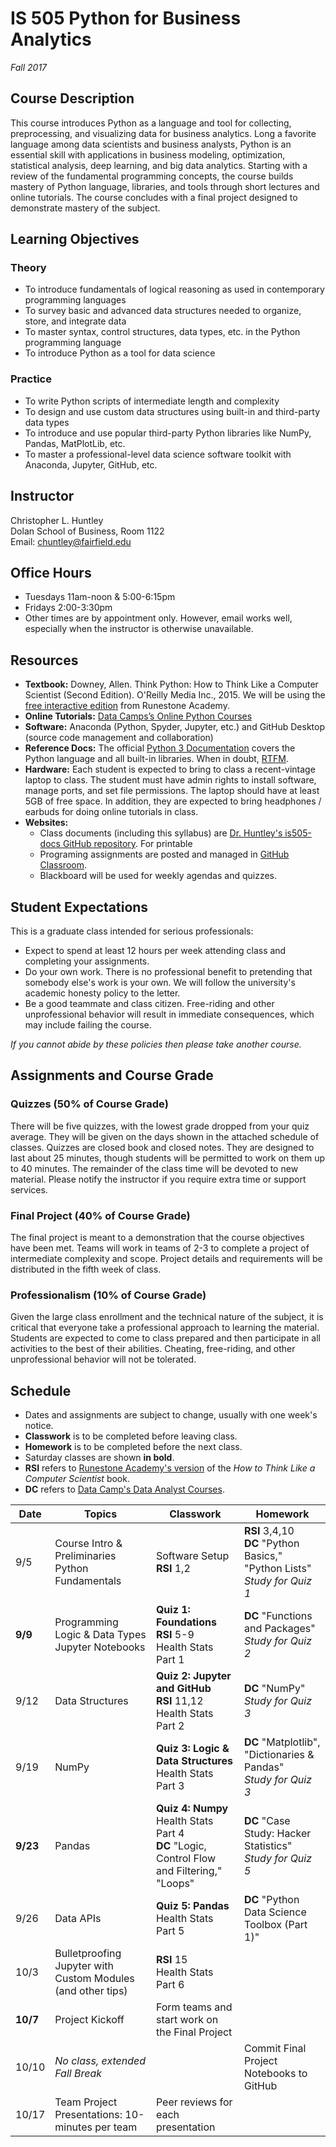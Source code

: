 # IS 505 Python for Business Analytics
*Fall 2017*
## Course Description
This course introduces Python as a language and tool for collecting, preprocessing, and visualizing data for business analytics. Long a favorite language among data scientists and business analysts, Python is an essential skill with applications in business modeling, optimization,  statistical analysis, deep learning, and big data analytics. Starting with a review of the fundamental programming concepts, the course builds mastery of Python language, libraries, and tools through short lectures and online tutorials. The course concludes with a final project designed to demonstrate mastery of the subject.   

## Learning Objectives

### Theory
* To introduce fundamentals of logical reasoning as used in contemporary programming languages
* To survey basic and advanced data structures needed to organize, store, and integrate data
* To master syntax, control structures, data types, etc. in the Python programming language
* To introduce Python as a tool for data science

### Practice
* To write Python scripts of intermediate length and complexity
* To design and use custom data structures using built-in and third-party data types
* To introduce and use popular third-party Python libraries like NumPy, Pandas, MatPlotLib, etc.
* To master a professional-level data science software toolkit with Anaconda, Jupyter, GitHub, etc.

## Instructor
Christopher L. Huntley  
Dolan School of Business, Room 1122  
Email: chuntley@fairfield.edu  

## Office Hours
  * Tuesdays 11am-noon & 5:00-6:15pm
  * Fridays 2:00-3:30pm  
  * Other times are by appointment only. However, email works well, especially when the instructor is otherwise unavailable.

## Resources
* **Textbook:** Downey, Allen. Think Python: How to Think Like a Computer Scientist (Second Edition). O'Reilly Media Inc., 2015. We will be using the [free interactive edition](https://runestone.academy/runestone/static/thinkcspy/index.html) from Runestone Academy.
* **Online Tutorials:** [Data Camps’s Online Python Courses](https://www.datacamp.com)
* **Software:** Anaconda (Python, Spyder, Jupyter, etc.) and GitHub Desktop (source code management and collaboration)
* **Reference Docs:** The official [Python 3 Documentation](https://docs.python.org/3/index.html) covers the Python language and all built-in libraries. When in doubt, [RTFM](https://en.wikipedia.org/wiki/RTFM).
* **Hardware:** Each student is expected to bring to class a recent-vintage laptop to class. The student must have admin rights to install software, manage ports, and set file permissions. The laptop should have at least 5GB of free space. In addition, they are expected to bring headphones / earbuds for doing online tutorials in class.
* **Websites:**  
    * Class documents (including this syllabus) are [Dr. Huntley's is505-docs GitHub repository](https://github.com/christopherhuntley/is505-docs). For printable
    * Programing assignments are posted and managed in [GitHub Classroom](https://classroom.github.com/classrooms/29896723-is-505-fall-2017).
    * Blackboard will be used for weekly agendas and quizzes.

## Student Expectations
This is a graduate class intended for serious professionals:
* Expect to spend at least 12 hours per week attending class and completing your assignments.
* Do your own work. There is no professional benefit to pretending that somebody else's work is your own. We will follow the university's academic honesty policy to the letter.
* Be a good teammate and class citizen. Free-riding and other unprofessional behavior will result in immediate consequences, which may include failing the course.

*If you cannot abide by these policies then please take another course.*

## Assignments and Course Grade
### Quizzes (50% of Course Grade)
There will be five quizzes, with the lowest grade dropped from your quiz average. They will be given on the days shown in the attached schedule of classes. Quizzes are closed book and closed notes. They are designed to last about 25 minutes, though students will be permitted to work on them up to 40 minutes. The remainder of the class time will be devoted to new material. Please notify the instructor if you require extra time or support services.  
### Final Project (40% of Course Grade)
The final project is meant to a demonstration that the course objectives have been met. Teams will work in teams of 2-3 to complete a project of intermediate complexity and scope. Project details and requirements will be distributed in the fifth week of class.
### Professionalism (10% of Course Grade)
Given the large class enrollment and the technical nature of the subject, it is critical that everyone take a professional approach to learning the material. Students are expected to come to class prepared and then participate in all activities to the best of their abilities. Cheating, free-riding, and other unprofessional behavior will not be tolerated.   

## Schedule
* Dates and assignments are subject to change, usually with one week's notice.
* **Classwork** is to be completed before leaving class.
* **Homework** is to be completed before the next class.
* Saturday classes are shown **in bold**.
* **RSI** refers to [Runestone Academy's version](https://runestone.academy/runestone/static/thinkcspy/index.html) of the *How to Think Like a Computer Scientist* book.
* **DC** refers to [Data Camp's Data Analyst Courses](https://www.datacamp.com/courses).

| Date | Topics          | Classwork | Homework |
|------|-----------------|-----------|----------|
| 9/5  | Course Intro & Preliminaries <br> Python Fundamentals | Software Setup<br>**RSI** 1,2 | **RSI** 3,4,10 <br> **DC** "Python Basics," "Python Lists" <br> *Study for Quiz 1* |
| **9/9** | Programming Logic & Data Types <br> Jupyter Notebooks | **Quiz 1: Foundations** <br> **RSI** 5-9 <br> Health Stats Part 1| **DC** "Functions and Packages" <br> *Study for Quiz 2* |
| 9/12 | Data Structures | **Quiz 2: Jupyter and GitHub** <br> **RSI**  11,12 <br> Health Stats Part 2| **DC** "NumPy" <br> *Study for Quiz 3* |
| 9/19 | NumPy | **Quiz 3: Logic & Data Structures** <br> Health Stats Part 3| **DC** "Matplotlib", "Dictionaries & Pandas" <br> *Study for Quiz 3* |
| **9/23** | Pandas | **Quiz 4: Numpy** <br> Health Stats Part 4 <br> **DC** "Logic, Control Flow and Filtering," "Loops" | **DC** "Case Study: Hacker Statistics" <br> *Study for Quiz 5*|
| 9/26 | Data APIs | **Quiz 5: Pandas** <br> Health Stats Part 5 | **DC** "Python Data Science Toolbox (Part 1)"|
| 10/3 | Bulletproofing Jupyter with Custom Modules (and other tips) | **RSI** 15 <br> Health Stats Part 6 |  |
| **10/7** | Project Kickoff |  Form teams and start work on the Final Project | |
| 10/10 | *No class, extended Fall Break* | | Commit Final Project Notebooks to GitHub |
| 10/17 | Team Project Presentations: 10-minutes per team | Peer reviews for each presentation |||

